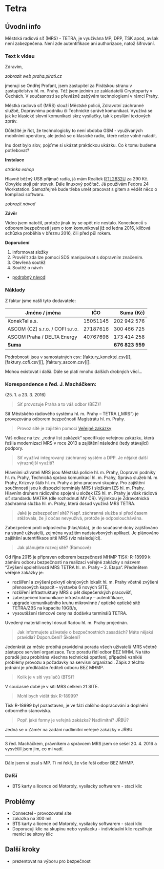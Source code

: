 # Tetra

## Úvodní info

Městská radiová síť (MRS) - TETRA, je využívána MP, DPP, TSK apod, avšak není zabezpečena. Není zde autentifikace ani authorizace, natož šifrování.

### Text k videu

Zdravím,

*zobrazit web praha.pirati.cz*

jmenuji se Ondřej Profant, jsem zastupitel za Pirátskou stranu v zastupitelstvu hl. m. Prahy. Též jsem jedním ze zakladatelů Cryptoparty v Čechách.
V současnosti se převážně zabývám technologiemi v rámci Prahy.

Městká radiová síť (MRS) slouží Městské policii, Zdravotní záchranné službě, Dopravnímu podniku či Technické správě komunikací. Využívá se jak ke klasické slovní komunikaci skrz vysílačky, tak k posílání textových zpráv.

Důležité je říct, že technologicky to není obdoba GSM - využívaných mobilními operátory, ale jedná se o klasické radio, které nelze volně naladit.

Inu dost bylo slov, pojďme si ukázat praktickou ukázku. Co k tomu budeme potřebovat?

**Instalace**

*stránka eshop*

Hlavně běžný USB přijmač radia, já mám Realtek [RTL2832U][] za 290 Kč. Obvykle stojí pár stovek.
Dále linuxový počítač. Já používám Fedoru 24 Workstation.
Samozřejmě bude třeba umět pracovat s gitem a vědět něco o kompilaci softwaru.

*zobrazit návod*

**Závěr**

Video jsem natočil, protože jinak by se opět nic nestalo. Koneckonců s odborem bezpečnosti jsem o tom komunikoval již od ledna 2016, klíčová schůzka proběhla v březnu 2016, čili před půl rokem.

**Doporučení**

1. Informovat složky
2. Prověřit zda lze pomocí SDS manipulovat s dopravním značením.
3. Otevřená soutěž
4. Soutěž o návrh


- [podrobný návod](https://github.com/Kedrigern/example-projects/blob/master/hw/tetra.md)

### Náklady

Z faktur jsme našli tyto dodavatele:

| Jméno / jména                   | IČO      | Suma (Kč)       |
|---------------------------------|----------|----------------:|
| KonekTel a.s.                   | 15051145 |    202 942 576  |
| ASCOM (CZ) s.r.o. / COFI s.r.o. | 27187616 |    300 466 725  |
| ASCOM Praha / DELTA Energy      | 40767698 |    173 414 258  |
| **Suma**                        |          | **676 823 559** |

Podrobnosti jsou v samostatných csv: [faktury_konektel.csv][], [faktury_cofi.csv][], [faktury_ascom.csv][].

Mohou existovat i další. Dále se platí mnoho dalších drobných věcí...

### Korespondence s řed. J. Macháčkem:

(25. 1. a 23. 3. 2016)

> Síť provozuje Praha a to váš odbor (BEZ)?

Síť Městského rádiového systému hl. m. Prahy – TETRA („MRS“) je provozována odborem bezpečnosti Magistrátu hl. m. Prahy.

> Provoz sítě je zajištěn pomocí [Veřejné zakázky](http://www.praha.eu/jnp/cz/o_meste/finance/rodne_listy_zakazek/index.html?zakazkaId=141453)

Váš odkaz na tzv. „rodný list zakázek“ specifikuje veřejnou zakázku, která řešila modernizaci MRS  v roce 2013 a zajištění následné (tedy stávající) podpory.

> Síť využívá integrovaný záchranný systém a DPP. Je nějaké další výraznější využití?

Hlavními uživateli MRS jsou Městská policie hl. m. Prahy, Dopravní podniky hl. m. Prahy, Technická správa komunikací hl. m. Prahy, Správa služeb hl. m. Prahy, Krizový štáb hl. m. Prahy a jeho pracovní skupiny.  Pro zajištění součinnosti jsou k dispozici terminály MRS i složkám IZS hl. m. Prahy.  Hlavním druhem rádiového spojení u složek IZS hl. m. Prahy je však rádiová síť standardu MATRA (dle rozhodnutí MV ČR). Výjimkou je Zdravotnická záchranná služba hl. m. Prahy, která dosud využívá MRS TETRA.

> Jaké je zabezpečení sítě? Např. záchranná služba si před časem stěžovala, že jí občas nevyužívá, protože je odposlouchávána.

Zabezpečení proti odposlechu (hlas/data), je do současné doby zajišťováno na straně uživatelů, zejména využitím nadstavbových aplikací. Je plánováno zajištění autentifikace sítě MRS (viz následující).

> Jak plánujete rozvoj sítě? (Rámcově)

Od října 2015 je připraven odborem bezpečnosti MHMP TISK: R-18999 k záměru odboru bezpečnosti na realizaci veřejné zakázky s názvem “Zvýšení spolehlivosti MRS TETRA hl. m. Prahy – 2. Etapa“. Předmětem veřejné zakázky je:

- rozšíření a zvýšení pokrytí okrajových lokalit hl. m. Prahy včetně zvýšení přenosových kapacit – výstavba 6 nových SITE,
- rozšíření infrastruktury MRS o pět dispečerských pracovišť,
- zabezpečení komunikace infrastruktury – autentifikace,
- upgrade komunikačního kruhu mikrovlnné / optické optické sítě TETRA/ZBS na kapacitu 10GB/s,
- vysoutěžení rámcové ceny na dodávku terminálů TETRA.

Uvedený materiál nebyl dosud Radou hl. m. Prahy projednán.

> Jak informujete uživatele o bezpečnostních zasadách? Máte nějaká pravidla? Doporučení? Školení?

Jedenkrát za měsíc probíhá pravidelná porada všech uživatelů MRS včetně zástupce servisní organizace. Tuto poradu řídí odbor BEZ MHM. Na této poradě jsou probírána všechna technická opatření, případně vzniklé problémy provozu a požadavky na servisní organizaci. Zápis z těchto jednání je předkládán řediteli odboru BEZ MHMP.

> Kolik je v síti vysílačů (BTS)?

V současné době je v síti MRS celkem 21 SITE.

> Mohl bych vidět tisk R-18999?

Tisk R-18999 byl pozastaven,  je ve fázi dalšího dopracování a doplnění odborného stanoviska.

> Popř. jaké formy je veřejná zakázka? Nadlimitní? JŘBÚ?

Jedná se o Záměr na zadání nadlimitní veřejné zakázky v JŘBU.

---

S řed. Macháčkem, právníkem a správcem MRS jsem se sešel 20. 4. 2016 a vysvětlil jsem jim, co mi vadí.

---

Dále jsem si psal s MP. Ti mi řekli, že vše řeší odbor BEZ MHMP.


### Další

- BTS karty a licence od Motoroly, vysilacky softwarem - staci klic

## Problémy

- Connectel - provozovatel site
- zakazka na 300 mil.
- BTS karty a licence od Motoroly, vysilacky softwarem - staci klic
- Doporucuji klic na skupinu nebo vysilacku - individualni klic rozsifruje menici se sitovy klic

## Další kroky

- prezentovat na výboru pro bezpečnost

[RTL2832U]: https://www.google.cz/search?q=Realtek+RTL2832U&ie=utf-8&oe=utf-8&gws_rd=cr&ei=t8jWV6ewOoKnad24uKAK#q=Realtek+RTL2832U&tbm=shop
[connectel]: http://www.connectel-cz.com/

